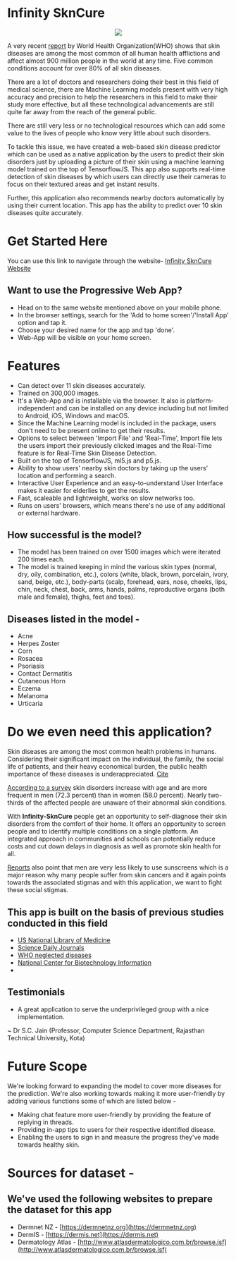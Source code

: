 # Infinity SknCure

<p align="center"><img src="https://github.com/ishubham21/infinity-skncure/blob/master/imgs/logo.png"></p>

A very recent [report](https://www.who.int/neglected_diseases/news/WHO-publishes-pictorial-training-guide-on-neglected-skin-disease/en/) by World Health Organization(WHO) shows that skin diseases are among the most common of all human health afflictions and affect almost 900 million people in the world at any time. Five common conditions account for over 80% of all skin diseases.

There are a lot of doctors and researchers doing their best in this field of medical science, there are Machine Learning models present with very high accuracy and precision to help the researchers in this field to make their study more effective, but all these technological advancements are still quite far away from the reach of the general public. 

There are still very less or no technological resources which can add some value to the lives of people who know very little about such disorders.

To tackle this issue, we have created a web-based skin disease predictor which can be used as a native application by the users to predict their skin disorders just by uploading a picture of their skin using a machine learning model trained on the top of TensorflowJS. This app also supports real-time detection of skin diseases by which users can directly use their cameras to focus on their textured areas and get instant results. 

Further, this application also recommends nearby doctors automatically by using their current location. This app has the ability to predict over 10 skin diseases quite accurately.

# Get Started Here

You can use this link to navigate through the website- [Infinity SknCure Website](https://ishubham21.github.io/infinity-skncure) 

## Want to use the Progressive Web App?

 * Head on to the same website mentioned above on your mobile phone.
 * In the browser settings, search for the 'Add to home screen'/'Install App' option and tap it.
 * Choose your desired name for the app and tap 'done'. 
 * Web-App will be visible on your home screen.

# Features

* Can detect over 11 skin diseases accurately.
* Trained on 300,000 images.
* It's a Web-App and is installable via the browser. It also is platform-independent and can be installed on any device including but not limited to Android, iOS, Windows and macOS.
* Since the Machine Learning model is included in the package, users don't need to be present online to get their results. 
* Options to select between 'Import File' and 'Real-Time', Import file lets the users import their previously clicked images and the Real-Time feature is for Real-Time Skin Disease Detection.
* Built on the top of TensorflowJS, ml5.js and p5.js.
* Ability to show users' nearby skin doctors by taking up the users' location and performing a search.
* Interactive User Experience and an easy-to-understand User Interface makes it easier for elderlies to get the results.
* Fast, scaleable and lightweight, works on slow networks too.
* Runs on users' browsers, which means there's no use of any additional or external hardware.

## How successful is the model?

* The model has been trained on over 1500 images which were iterated 200 times each.
* The model is trained keeping in mind the various skin types (normal, dry, oily, combination, etc.), colors (white, black, brown, porcelain, ivory, sand, beige, etc.), body-parts (scalp, forehead, ears, nose, cheeks, lips, chin, neck, chest, back, arms, hands, palms, reproductive organs (both male and female), thighs, feet and toes). 

## Diseases listed in the model - 
* Acne
* Herpes Zoster
* Corn
* Rosacea
* Psoriasis
* Contact Dermatitis
* Cutaneous Horn
* Eczema
* Melanoma
* Urticaria

# Do we even need this application?

Skin diseases are among the most common health problems in humans. Considering their significant impact on the individual, the family, the social life of patients, and their heavy economical burden, the public health importance of these diseases is underappreciated. [Cite](https://pubmed.ncbi.nlm.nih.gov/19254651/)

[According to a survey](https://www.sciencedaily.com/releases/2019/03/190320102041.htm#:~:text=The%20most%20common%20diagnoses%20were,of%20their%20abnormal%20skin%20findings.) skin disorders increase with age and are more frequent in men (72.3 percent) than in women (58.0 percent). Nearly two-thirds of the affected people are unaware of their abnormal skin conditions.

With **Infinity-SknCure** people get an opportunity to self-diagnose their skin disorders from the comfort of their home. It offers an opportunity to screen people and to identify multiple conditions on a single platform. An integrated approach in communities and schools can potentially reduce costs and cut down delays in diagnosis as well as promote skin health for all.

[Reports](https://www.canwelivebetter.bayer.com/health/tanning-delusion-why-do-we-ignore-risks-skin-cancer) also point that men are very less likely to use sunscreens which is a major reason why many people suffer from skin cancers and it again points towards the associated stigmas and with this application, we want to fight these social stigmas.

## This app is built on the basis of previous studies conducted in this field

* [US National Library of Medicine](https://www.ncbi.nlm.nih.gov/pmc/articles/PMC5718374/)
* [Science Daily Journals](https://www.sciencedaily.com/releases/2019/03/190320102041.htm#:~:text=The%20most%20common%20diagnoses%20were,of%20their%20abnormal%20skin%20findings.)
* [WHO neglected diseases](https://www.who.int/neglected_diseases/zoonoses/en/)
* [National Center for Biotechnology Information](https://pubmed.ncbi.nlm.nih.gov)
* 


## Testimonials

* A great application to serve the underprivileged group with a nice implementation.

~ Dr S.C. Jain (Professor, Computer Science Department, Rajasthan Technical University, Kota)

# Future Scope

We're looking forward to expanding the model to cover more diseases for the prediction. We're also working towards making it more user-friendly by adding various functions some of which are listed below - 

* Making chat feature more user-friendly by providing the feature of replying in threads.
* Providing in-app tips to users for their respective identified disease. 
* Enabling the users to sign in and measure the progress they've made towards healthy skin.

# Sources for dataset -

## We've used the following websites to prepare the dataset for this app

* Dermnet NZ - [https://dermnetnz.org](https://dermnetnz.org)
* DermIS - [https://dermis.net](https://dermis.net)
* Dermatology Atlas - [http://www.atlasdermatologico.com.br/browse.jsf](http://www.atlasdermatologico.com.br/browse.jsf)